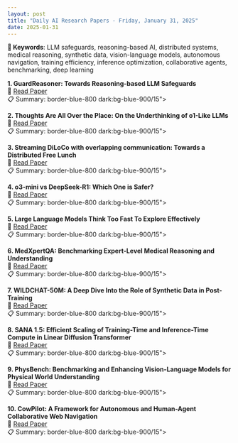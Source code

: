 ```yaml
---
layout: post
title: "Daily AI Research Papers - Friday, January 31, 2025"
date: 2025-01-31
---
```


**🔑 Keywords**: LLM safeguards, reasoning-based AI, distributed systems, medical reasoning, synthetic data, vision-language models, autonomous navigation, training efficiency, inference optimization, collaborative agents, benchmarking, deep learning

**1. GuardReasoner: Towards Reasoning-based LLM Safeguards**  
🔗 [Read Paper](https://huggingface.co/papers/2501.18492)  
📋 Summary: border-blue-800 dark:bg-blue-900/15">

**2. Thoughts Are All Over the Place: On the Underthinking of o1-Like LLMs**  
🔗 [Read Paper](https://huggingface.co/papers/2501.18585)  
📋 Summary: border-blue-800 dark:bg-blue-900/15">

**3. Streaming DiLoCo with overlapping communication: Towards a Distributed
  Free Lunch**  
🔗 [Read Paper](https://huggingface.co/papers/2501.18512)  
📋 Summary: border-blue-800 dark:bg-blue-900/15">

**4. o3-mini vs DeepSeek-R1: Which One is Safer?**  
🔗 [Read Paper](https://huggingface.co/papers/2501.18438)  
📋 Summary: border-blue-800 dark:bg-blue-900/15">

**5. Large Language Models Think Too Fast To Explore Effectively**  
🔗 [Read Paper](https://huggingface.co/papers/2501.18009)  
📋 Summary: border-blue-800 dark:bg-blue-900/15">

**6. MedXpertQA: Benchmarking Expert-Level Medical Reasoning and
  Understanding**  
🔗 [Read Paper](https://huggingface.co/papers/2501.18362)  
📋 Summary: border-blue-800 dark:bg-blue-900/15">

**7. WILDCHAT-50M: A Deep Dive Into the Role of Synthetic Data in
  Post-Training**  
🔗 [Read Paper](https://huggingface.co/papers/2501.18511)  
📋 Summary: border-blue-800 dark:bg-blue-900/15">

**8. SANA 1.5: Efficient Scaling of Training-Time and Inference-Time Compute
  in Linear Diffusion Transformer**  
🔗 [Read Paper](https://huggingface.co/papers/2501.18427)  
📋 Summary: border-blue-800 dark:bg-blue-900/15">

**9. PhysBench: Benchmarking and Enhancing Vision-Language Models for
  Physical World Understanding**  
🔗 [Read Paper](https://huggingface.co/papers/2501.16411)  
📋 Summary: border-blue-800 dark:bg-blue-900/15">

**10. CowPilot: A Framework for Autonomous and Human-Agent Collaborative Web
  Navigation**  
🔗 [Read Paper](https://huggingface.co/papers/2501.16609)  
📋 Summary: border-blue-800 dark:bg-blue-900/15">
